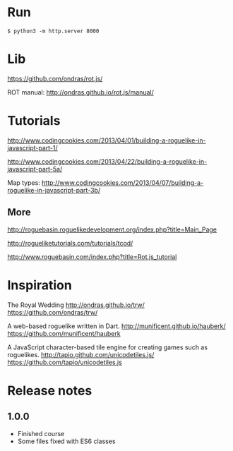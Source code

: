 


# Run

    $ python3 -m http.server 8000

# Lib

https://github.com/ondras/rot.js/

ROT manual: http://ondras.github.io/rot.js/manual/

# Tutorials

http://www.codingcookies.com/2013/04/01/building-a-roguelike-in-javascript-part-1/

http://www.codingcookies.com/2013/04/22/building-a-roguelike-in-javascript-part-5a/

Map types: http://www.codingcookies.com/2013/04/07/building-a-roguelike-in-javascript-part-3b/

## More

http://roguebasin.roguelikedevelopment.org/index.php?title=Main_Page

http://rogueliketutorials.com/tutorials/tcod/


http://www.roguebasin.com/index.php?title=Rot.js_tutorial

# Inspiration

The Royal Wedding http://ondras.github.io/trw/
https://github.com/ondras/trw/

A web-based roguelike written in Dart. http://munificent.github.io/hauberk/
https://github.com/munificent/hauberk

A JavaScript character-based tile engine for creating games such as roguelikes. http://tapio.github.com/unicodetiles.js/
https://github.com/tapio/unicodetiles.js

# Release notes

## 1.0.0

* Finished course
* Some files fixed with ES6 classes

